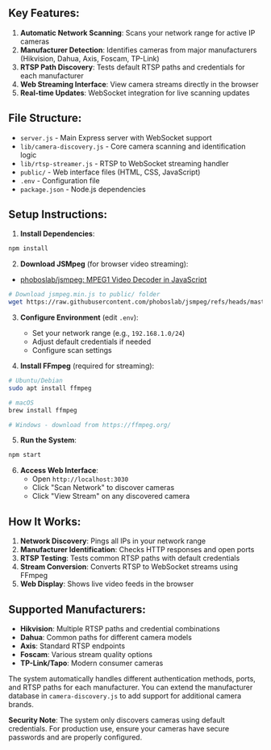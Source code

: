 ## Key Features:

1. **Automatic Network Scanning**: Scans your network range for active IP cameras
2. **Manufacturer Detection**: Identifies cameras from major manufacturers (Hikvision, Dahua, Axis, Foscam, TP-Link)
3. **RTSP Path Discovery**: Tests default RTSP paths and credentials for each manufacturer
4. **Web Streaming Interface**: View camera streams directly in the browser
5. **Real-time Updates**: WebSocket integration for live scanning updates

## File Structure:

- `server.js` - Main Express server with WebSocket support
- `lib/camera-discovery.js` - Core camera scanning and identification logic
- `lib/rtsp-streamer.js` - RTSP to WebSocket streaming handler
- `public/` - Web interface files (HTML, CSS, JavaScript)
- `.env` - Configuration file
- `package.json` - Node.js dependencies

## Setup Instructions:

1. **Install Dependencies**:
```bash
npm install
```

2. **Download JSMpeg** (for browser video streaming):
+ [phoboslab/jsmpeg: MPEG1 Video Decoder in JavaScript](https://github.com/phoboslab/jsmpeg/tree/master)
```bash
# Download jsmpeg.min.js to public/ folder
wget https://raw.githubusercontent.com/phoboslab/jsmpeg/refs/heads/master/jsmpeg.min.js -O public/jsmpeg.min.js
```

3. **Configure Environment** (edit `.env`):
   - Set your network range (e.g., `192.168.1.0/24`)
   - Adjust default credentials if needed
   - Configure scan settings

4. **Install FFmpeg** (required for streaming):
```bash
# Ubuntu/Debian
sudo apt install ffmpeg

# macOS
brew install ffmpeg

# Windows - download from https://ffmpeg.org/
```

5. **Run the System**:
```bash
npm start
```

6. **Access Web Interface**:
   - Open `http://localhost:3030`
   - Click "Scan Network" to discover cameras
   - Click "View Stream" on any discovered camera

## How It Works:

1. **Network Discovery**: Pings all IPs in your network range
2. **Manufacturer Identification**: Checks HTTP responses and open ports
3. **RTSP Testing**: Tests common RTSP paths with default credentials
4. **Stream Conversion**: Converts RTSP to WebSocket streams using FFmpeg
5. **Web Display**: Shows live video feeds in the browser

## Supported Manufacturers:

- **Hikvision**: Multiple RTSP paths and credential combinations
- **Dahua**: Common paths for different camera models  
- **Axis**: Standard RTSP endpoints
- **Foscam**: Various stream quality options
- **TP-Link/Tapo**: Modern consumer cameras

The system automatically handles different authentication methods, ports, and RTSP paths for each manufacturer. You can extend the manufacturer database in `camera-discovery.js` to add support for additional camera brands.

**Security Note**: The system only discovers cameras using default credentials. For production use, ensure your cameras have secure passwords and are properly configured.